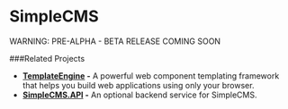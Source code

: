 SimpleCMS
=========

WARNING: PRE-ALPHA - BETA RELEASE COMING SOON

###Related Projects
- __[TemplateEngine](https://github.com/AgronKabashi/TemplateEngine) -__  A powerful web component templating framework that helps you build web applications using only your browser.  
- __[SimpleCMS.API](https://github.com/AgronKabashi/SimpleCMS.API) -__ An optional backend service for SimpleCMS.   
